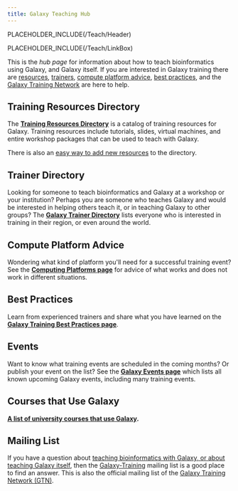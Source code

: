 ```yaml
---
title: Galaxy Teaching Hub
---
```

PLACEHOLDER_INCLUDE(/Teach/Header)



PLACEHOLDER_INCLUDE(/Teach/LinkBox)

This is the *hub page* for information about how to teach bioinformatics using Galaxy, and Galaxy itself.  If you are interested in Galaxy training there are [resources](/Teach/Resources), [trainers](/Teach/Trainers), [compute platform advice](/Teach/ComputingPlatforms), [best practices](/Teach/BestPractices), and the [Galaxy Training Network](/Teach/GTN) are here to help.

## Training Resources Directory

The **[Training Resources Directory](/Teach/Resources)** is a catalog of training resources for Galaxy.  Training resources include tutorials, slides, virtual machines, and entire workshop packages that can be used to teach with Galaxy.

There is also an [easy way to add new resources](/Teach/Resources#add-a-training-resource) to the directory.

## Trainer Directory

Looking for someone to teach bioinformatics and Galaxy at a workshop or your institution?  Perhaps you are someone who teaches Galaxy and would be interested in helping others teach it, or in teaching Galaxy to other groups?  The **[Galaxy Trainer Directory](/Teach/Trainers)** lists everyone who is interested in training in their region, or even around the world.  

## Compute Platform Advice

Wondering what kind of platform you'll need for a successful training event?  See the **[Computing Platforms page](/Teach/ComputingPlatforms)** for advice of what works and does not work in different situations.

## Best Practices

Learn from experienced trainers and share what you have learned on the **[Galaxy Training Best Practices page](/Teach/BestPractices)**.  

## Events

Want to know what training events are scheduled in the coming months?  Or publish your event on the list?  See the **[Galaxy Events page](/Events)** which lists all known upcoming Galaxy events, including many training events.

## Courses that Use Galaxy

**[A list of university courses that use Galaxy](/UniversityCourses).**

## Mailing List

If you have a question about [teaching bioinformatics with Galaxy, or about teaching Galaxy itself](/Teach), then the [Galaxy-Training](http://galaxy-training-mailing-list-archive.35427.n7.nabble.com/) mailing list is a good place to find an answer.  This is also the official mailing list of the [Galaxy Training Network (GTN)](/Teach/GTN).
